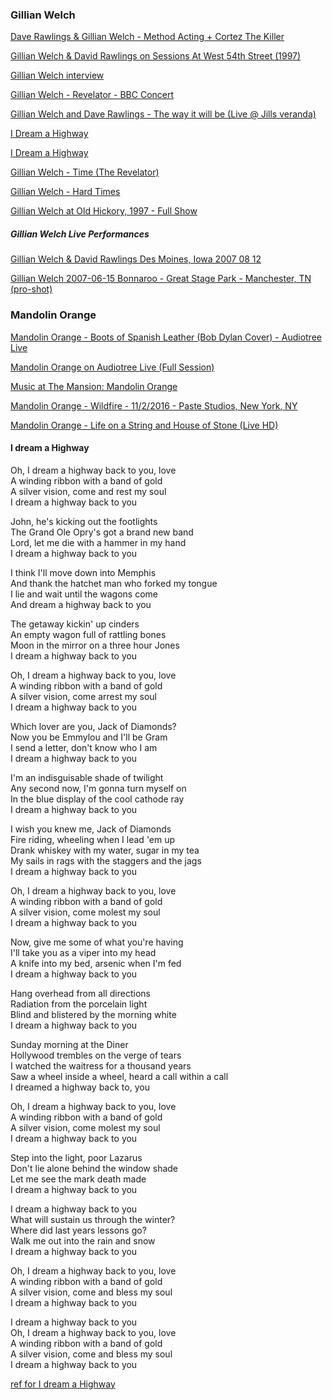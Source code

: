 
### Gillian Welch

[Dave Rawlings & Gillian Welch - Method Acting + Cortez The Killer](https://www.youtube.com/watch?v=gxPTQDP2bRQ)

[Gillian Welch & David Rawlings on Sessions At West 54th Street (1997)](https://www.youtube.com/watch?v=lNj9zzVaPzs)

[Gillian Welch interview](https://www.youtube.com/watch?v=kLnfdwEwKuM)

[Gillian Welch - Revelator - BBC Concert](https://www.youtube.com/watch?v=4gEc5Pq50xo)

[Gillian Welch and Dave Rawlings - The way it will be (Live @ Jills veranda)](https://www.youtube.com/watch?v=rO6SkStmhGY)

[I Dream a Highway](https://www.youtube.com/watch?v=GLjcUFnZjNk)

[I Dream a Highway](https://www.youtube.com/watch?v=jvREUDH2BZ0)

[Gillian Welch - Time (The Revelator)](https://www.youtube.com/watch?v=jdYG-Nh_AxU)

[Gillian Welch - Hard Times](https://www.youtube.com/watch?v=k35haKwqY14)

[Gillian Welch at Old Hickory, 1997 - Full Show](https://www.youtube.com/watch?v=tpkeFRm4AGA)

##### Gillian Welch Live Performances

[Gillian Welch & David Rawlings Des Moines, Iowa 2007 08 12](https://www.youtube.com/watch?v=q7sgxbeszp0)

[Gillian Welch 2007-06-15 Bonnaroo - Great Stage Park - Manchester, TN (pro-shot)](https://www.youtube.com/watch?v=rhkEvk2PF08)

### Mandolin Orange

[Mandolin Orange - Boots of Spanish Leather (Bob Dylan Cover) - Audiotree Live](https://www.youtube.com/watch?v=iOHkyZ62jjQ)

[Mandolin Orange on Audiotree Live (Full Session)](https://www.youtube.com/watch?v=dv6ERkkaifk)

[Music at The Mansion: Mandolin Orange](https://www.youtube.com/watch?v=wqWBth_rLgw)

[Mandolin Orange - Wildfire - 11/2/2016 - Paste Studios, New York, NY](https://www.youtube.com/watch?v=r9jwGansp1E)

[Mandolin Orange - Life on a String and House of Stone (Live HD)](https://www.youtube.com/watch?v=QLxtgKUEHYU)

#### I dream a Highway

Oh, I dream a highway back to you, love   
A winding ribbon with a band of gold   
A silver vision, come and rest my soul   
I dream a highway back to you  

John, he's kicking out the footlights   
The Grand Ole Opry's got a brand new band   
Lord, let me die with a hammer in my hand   
I dream a highway back to you  

I think I'll move down into Memphis   
And thank the hatchet man who forked my tongue   
I lie and wait until the wagons come   
And dream a highway back to you   

The getaway kickin' up cinders   
An empty wagon full of rattling bones   
Moon in the mirror on a three hour Jones   
I dream a highway back to you   

Oh, I dream a highway back to you, love   
A winding ribbon with a band of gold   
A silver vision, come arrest my soul   
I dream a highway back to you   

Which lover are you, Jack of Diamonds?   
Now you be Emmylou and I'll be Gram   
I send a letter, don't know who I am   
I dream a highway back to you   

I'm an indisguisable shade of twilight   
Any second now, I'm gonna turn myself on   
In the blue display of the cool cathode ray   
I dream a highway back to you   

I wish you knew me, Jack of Diamonds   
Fire riding, wheeling when I lead 'em up   
Drank whiskey with my water, sugar in my tea  
My sails in rags with the staggers and the jags  
I dream a highway back to you  

Oh, I dream a highway back to you, love  
A winding ribbon with a band of gold   
A silver vision, come molest my soul  
I dream a highway back to you  

Now, give me some of what you're having  
I'll take you as a viper into my head  
A knife into my bed, arsenic when I'm fed  
I dream a highway back to you  

Hang overhead from all directions  
Radiation from the porcelain light  
Blind and blistered by the morning white  
I dream a highway back to you  

Sunday morning at the Diner  
Hollywood trembles on the verge of tears  
I watched the waitress for a thousand years  
Saw a wheel inside a wheel, heard a call within a call  
I dreamed a highway back to, you  

Oh, I dream a highway back to you, love  
A winding ribbon with a band of gold  
A silver vision, come molest my soul  
I dream a highway back to you  

Step into the light, poor Lazarus  
Don't lie alone behind the window shade  
Let me see the mark death made  
I dream a highway back to you  

I dream a highway back to you  
What will sustain us through the winter?  
Where did last years lessons go?  
Walk me out into the rain and snow  
I dream a highway back to you  

Oh, I dream a highway back to you, love  
A winding ribbon with a band of gold  
A silver vision, come and bless my soul  
I dream a highway back to you  

I dream a highway back to you  
Oh, I dream a highway back to you, love  
A winding ribbon with a band of gold  
A silver vision, come and bless my soul  
I dream a highway back to you  

[ref for I dream a Highway](https://www.google.com/search?q=gillian+welch+lyrics+I+dream+a+Highway+back+to+you&oq=gillian+welch+lyrics+I+dream+a+Highway+back+to+you)
